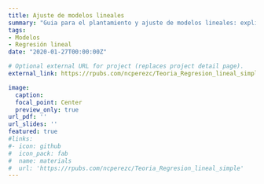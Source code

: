 ```yaml
---
title: Ajuste de modelos lineales
summary: "Guia para el plantamiento y ajuste de modelos lineales: explicación y código para desarrollarlos"
tags:
- Modelos
- Regresión lineal
date: "2020-01-27T00:00:00Z"

# Optional external URL for project (replaces project detail page).
external_link: https://rpubs.com/ncperezc/Teoria_Regresion_lineal_simple

image:
  caption: 
  focal_point: Center
  preview_only: true
url_pdf: ''
url_slides: ''
featured: true
#links:
#- icon: github
#  icon_pack: fab
#  name: materials
#  url: 'https://rpubs.com/ncperezc/Teoria_Regresion_lineal_simple'
---
```

